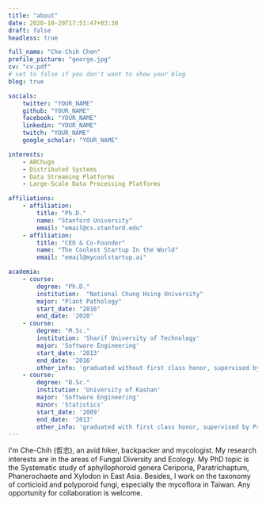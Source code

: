 ```yaml
---
title: "about"
date: 2020-10-20T17:51:47+03:30
draft: false
headless: true

full_name: "Che-Chih Chen"
profile_picture: "george.jpg"
cv: "cv.pdf"
# set to false if you don't want to show your blog
blog: true

socials:
    twitter: "YOUR_NAME"
    github: "YOUR_NAME"
    facebook: "YOUR_NAME"
    linkedin: "YOUR_NAME"
    twitch: "YOUR_NAME"
    google_scholar: "YOUR_NAME"

interests:
    - ABChugo
    - Distributed Systems
    - Data Streaming Platforms
    - Large-Scale Data Processing Platforms

affiliations:
    - affiliation:
        title: "Ph.D."
        name: "Stanford University"
        email: "email@cs.stanford.edu"
    - affiliation:
        title: "CEO & Co-Founder"
        name: "The Coolest Startup In the World"
        email: "email@mycoolstartup.ai"

academia:
    - course:
        degree: "Ph.D."
        institution:  "National Chung Hsing University"
        major: "Plant Pathology"
        start_date: "2016"
        end_date: '2020'
    - course:
        degree: "M.Sc."
        institution: 'Sharif University of Technology'
        major: 'Software Engineering'
        start_date: '2013'
        end_date: '2016'
        other_info: 'graduated without first class honor, supervised by Prof. Very Cool!'
    - course:
        degree: "B.Sc."
        institution: 'University of Kashan'
        major: 'Software Engineering'
        minor: 'Statistics'
        start_date: '2009'
        end_date: '2013'
        other_info: 'graduated with first class honor, supervised by Prof.  Cool!'
---
```


I'm Che-Chih (哲志), an avid hiker, backpacker and mycologist. My research interests are in the areas of Fungal Diversity and Ecology. My PhD topic is the Systematic study of aphyllophoroid genera Ceriporia, Paratrichaptum, Phanerochaete and Xylodon in East Asia. Besides, I work on the taxonomy of corticioid and polyporoid fungi, especially the mycoflora in Taiwan. Any opportunity for collaboration is welcome.
